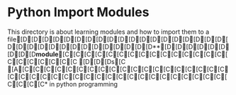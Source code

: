 # Python Import Modules
This directory is about learning modules and how to import them to a file[D[D[D[D[D[D[D[D[D[D[D[D[D[D[D[D[D[D[D[D[D[D[D[D[D[D[D[D[D[D[D[D[D**[D[D[D[D[D[D[D[D[D**module**[C[C[C[C[C[C[C[C[C[C[C[C[C[C[C[C[C[C[C[C[C[C [D[D[Ds[C
[A[C[C[C[C[C[C[C[C[C[C[C[C[C[C[C[C[C[C[C[C[C[C[C[C[C[C[C[C[C[C[C[C[C[C[C[C[C[C[C[C[C[C[C* in python programming

